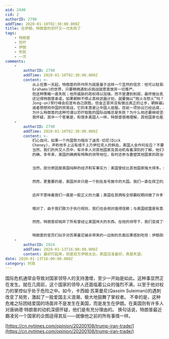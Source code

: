 ```yaml
---
aid: 2440
cid: 2
authorID: 2790
addTime: 2020-01-10T02:30:00.000Z
title: 在伊朗，特朗普的恐吓又一次失败了
tags:
    - 特朗普
    - 恐吓
    - 伊朗
    - 失败
    - 一次
comments:
    -
        authorID: 2790
        addTime: 2020-01-10T02:30:00.000Z
        content: >-
            从上任第一天起，特朗普的所作所为就是基于这样一个显然的信念：他可以轻易恐吓外国政府——他们会很快屈服，任凭他蒙羞。也就是说，他想象自己面对的是一个林赛·格雷厄姆(Lindsey
            Grahams)的世界，只要稍微遇到点挑战就愿意放弃一切尊严。
            但这种策略一直失败；他所威胁的政权得以加强，而不是遭到削弱，最终做出丢人现眼的让步的是特朗普自己。
            还记得特朗普承诺，如果朝鲜不停止其核武器计划，就要施以“炮火与怒火”吗？2018年，他与朝鲜领导人金正恩(Kim
            Jong-un)举行峰会后宣布自己获胜。但金正恩并没有做出真正的让步，朝鲜最近宣布可能会重新进行核武器和远程导弹试验。
            或者想想同中国的贸易战，它的本意是让中国人屈服。目前一项协议已经达成，尽管细节尚不清楚，但是很明显，它远远达不到美国的目标，而且中国官员对自己成功击败特朗普感到欢欣鼓舞。
            为什么特朗普的这种可谓以恐吓取胜的国际战略总是失败？为什么他还要继续坚持这个战略呢？
            我怀疑，其中一个答案是，和很多美国人一样，特朗普很难理解，其他国家也是真实存在的——我们国家的公民宁愿付出高昂的代价，无论是金钱还是生命，也不愿看到国家做出在他们心目中非常耻辱的让步，但我们不是唯一一个这样的国家。
    -
        authorID: 2790
        addTime: 2020-01-10T02:30:00.000Z
        content: >-
            扪心自问，如果一个外国势力暗杀了迪克·切尼(Dick
            Cheney)，声称他手上沾有成千上万伊拉克人的鲜血，美国人会作何反应？不要说苏莱曼尼更糟。那不是重点。关键是我们不能接受外国政府有权杀害我们的官员。为什么会觉得其他国家和我们不一样呢？
            当然，我们的外交人员中，有许多人对其他国家及其动机有着深刻的了解，他们明白，恐吓的限度在什么地方。但是任何有这种见识的人都被排除在特朗普的核心圈子之外。
            的确，多年来，美国的确拥有特殊的领导地位，有时还参与重塑其他国家的政治体系。但这就是特朗普的第二个错误：没有任何迹象表明，他理解美国为什么曾经如此特别。


            当然，部分原因是美国纯粹的经济和军事实力：美国曾经比其他国家强大得多。然而，这已不再是事实。例如，以一些关键指标衡量，中国的经济规模明显大于美国。


            然而，更重要的是，美国并非只是一个到处发号施令的大国。我们一直在捍卫的是某种更大的东西。


            这并不意味着我们一直是一股正义的力量；美国在其拥有全球霸权期间做了许多可怕的事情。但我们明确支持全球法治，支持一个对包括我们自身在内的所有人施以共同规则的体系。在北约等联盟和世界贸易组织等机构中，美国可能一直是发挥主导作用的合作伙伴，但我们总是试图表现得与其他国家平起平坐。


            哦对了，由于我们致力于执行规则，我们也会相对值得信赖；与美国结盟是有意义的，因为我们不是那种为了短期政治便利而背叛盟友的国家。


            然而，特朗普却抛弃了所有曾经让美国伟大的东西。在他的领导下，我们变成了一个自私自利的大恶霸——一个有着宏大妄想的恶霸，但其实远没有他想象的那么强悍。我们突然抛弃了库尔德人这样的盟友；我们尊敬战犯；我们无缘无故对加拿大这样的友好国家征收惩罚性关税。当然还有，在撒了15000个谎之后，我们的领导人和他的下属所说的一切都是不可信的。


            特朗普的官员们似乎对苏莱曼尼被杀带来的一边倒的负面后果感到吃惊：伊朗政权声威大震，伊拉克转向敌对，没有人站出来支持我们。但是，背叛自己所有的朋友，挥霍自己所有的信誉，就是会导致这样的后果。
    -
        authorID: 2924
        addTime: 2020-01-13T16:00:00.000Z
        content: 最好打起来，但是双方伊朗太怂，美国没准备好。真是失望。
date: 2020-01-13T16:00:00.000Z
category: 时政
---
```


国际危机通常会导致对国家领导人的支持激增，至少一开始是如此。这种事显然正在发生。就在几周前，这个国家的领导人还面临着公众的强烈不满，以至于他对权力的掌控似乎处于危险之中。如今，卡西姆·苏莱曼尼(Qassim Suleimani)的遇刺改变了局势，激起了一股爱国主义浪潮，极大地鼓舞了掌权者。 不幸的是，这种危难之际团结爱国的场面并不是发生在美国，而是发生在伊朗。在美国则有许多人对唐纳德·特朗普的动机深感怀疑，他们是有充分理由的。 换句话说，特朗普最近霸凌另一个国家的企图适得其反——就像他之前的所有事情一样。

[https://cn.nytimes.com/opinion/20200108/trump-iran-trade/](https://cn.nytimes.com/opinion/20200108/trump-iran-trade/)
